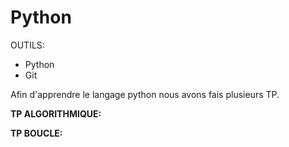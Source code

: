# Python

OUTILS:

- Python
- Git

Afin d'apprendre le langage python nous avons fais plusieurs TP.

<b>TP ALGORITHMIQUE:</b>









<b>TP BOUCLE:</b>
